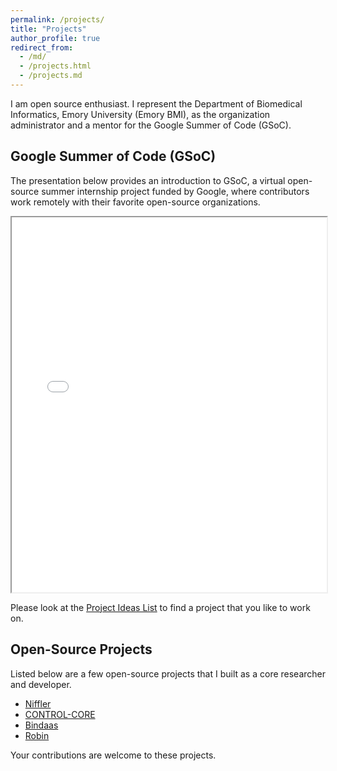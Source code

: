 ```yaml
---
permalink: /projects/
title: "Projects"
author_profile: true
redirect_from: 
  - /md/
  - /projects.html
  - /projects.md
---
```


I am open source enthusiast. I represent the Department of Biomedical Informatics, Emory University (Emory BMI), as the organization administrator and a mentor for the Google Summer of Code (GSoC). 

## Google Summer of Code (GSoC)

The presentation below provides an introduction to GSoC, a virtual open-source summer internship project funded by Google, where contributors work remotely with their favorite open-source organizations.

<iframe src="../files/GSoC.pdf" width="100%" height="600px"></iframe>

Please look at the [Project Ideas List](https://github.com/NISYSLAB/Emory-BMI-GSoC/) to find a project that you like to work on.


## Open-Source Projects

Listed below are a few open-source projects that I built as a core researcher and developer.

* [Niffler](https://github.com/Emory-HITI/Niffler/)
* [CONTROL-CORE](https://github.com/ControlCore-Project/)
* [Bindaas](https://github.com/sharmalab/bindaas)
* [Robin](https://github.com/pradeeban/robin)

Your contributions are welcome to these projects.